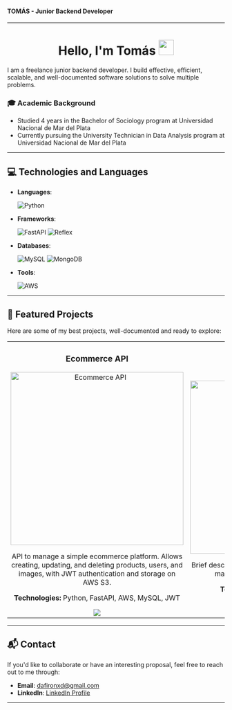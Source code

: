 #### TOMÁS - Junior Backend Developer

---
<h1 align="center"><b> Hello, I'm Tomás </b><img src="https://media.giphy.com/media/hvRJCLFzcasrR4ia7z/giphy.gif" width="35"></h1>

I am a freelance junior backend developer. I build effective, efficient, scalable, and well-documented software solutions to solve multiple problems.

### 🎓 Academic Background
- Studied 4 years in the Bachelor of Sociology program at Universidad Nacional de Mar del Plata  
- Currently pursuing the University Technician in Data Analysis program at Universidad Nacional de Mar del Plata

---

## 💻 Technologies and Languages

- **Languages**:

    ![Python](https://img.shields.io/badge/python-3670A0?style=for-the-badge&logo=python&logoColor=ffdd54)
  
- **Frameworks**:

    ![FastAPI](https://img.shields.io/badge/FastAPI-005571?style=for-the-badge&logo=fastapi)  ![Reflex](https://img.shields.io/badge/R-Reflex-8A2BE2?style=flat-square)
   
- **Databases**:
  
    ![MySQL](https://img.shields.io/badge/mysql-4479A1.svg?style=for-the-badge&logo=mysql&logoColor=white) ![MongoDB](https://img.shields.io/badge/MongoDB-%234ea94b.svg?style=for-the-badge&logo=mongodb&logoColor=white)
    
- **Tools**:

    ![AWS](https://img.shields.io/badge/AWS-%23FF9900.svg?style=for-the-badge&logo=amazon-aws&logoColor=white)

---

## 🚀 Featured Projects

Here are some of my best projects, well-documented and ready to explore:

<table>
<tr>
<td width="50%">
<h3 align="center">Ecommerce API</h3>
<div align="center">
<a href="https://github.com/Dafiron/ecommerce" target="_blank">
<img src="ruta_imagen_1.png" width="400" alt="Ecommerce API">
</a>
<p>
API to manage a simple ecommerce platform. Allows creating, updating, and deleting products, users, and images, with JWT authentication and storage on AWS S3.
</p>
<p><strong>Technologies:</strong> Python, FastAPI, AWS, MySQL, JWT</p>
<a href="https://github.com/Dafiron/ecommerce" target="_blank">
<img src="https://img.shields.io/badge/CODE-0ABAB5?style=for-the-badge&logo=github&logoColor=white">
</a>
</div>
</td>

<td width="50%">
<h3 align="center">Project Name 2</h3>
<div align="center">
<a href="https://github.com/tu_usuario/repo_proyecto_2" target="_blank">
<img src="ruta_imagen_2.png" width="400" alt="Project 2">
</a>
<p>
Brief description of the project. Explains its purpose, main features, and technologies used.
</p>
<p><strong>Technologies:</strong> List of technologies</p>
<a href="https://github.com/tu_usuario/repo_proyecto_2" target="_blank">
<img src="https://img.shields.io/badge/CODE-0ABAB5?style=for-the-badge&logo=github&logoColor=white">
</a>
</div>
</td>
</tr>
</table>

---

## 📬 Contact

If you'd like to collaborate or have an interesting proposal, feel free to reach out to me through:

- **Email**: [dafironxd@gmail.com](mailto:dafironxd@gmail.com)  
- **LinkedIn**: [LinkedIn Profile](https://www.linkedin.com/in/tom%C3%A1s-vel%C3%A1zquez-nu%C3%B1ez-b388322a1/)  

---
